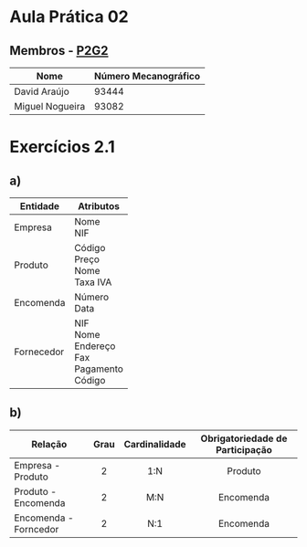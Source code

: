 # Aula Prática 02

## Membros - <u>P2G2</u>

| Nome | Número Mecanográfico |
| - | - |
| David Araújo| 93444 |
| Miguel Nogueira| 93082 |


# Exercícios 2.1

## a)

| Entidade | Atributos |
| - | - |
| Empresa | Nome <br> NIF |
| Produto | Código <br> Preço <br> Nome <br> Taxa IVA |
| Encomenda | Número <br> Data |
| Fornecedor | NIF <br> Nome <br> Endereço <br> Fax <br> Pagamento <br> Código |

## b)

| Relação | Grau | Cardinalidade | Obrigatoriedade de Participação |
| - | :-: | :-: | :-: |
| Empresa - Produto | 2 | 1:N | Produto  |
| Produto - Encomenda | 2 | M:N | Encomenda |
| Encomenda - Forncedor | 2 | N:1 | Encomenda |